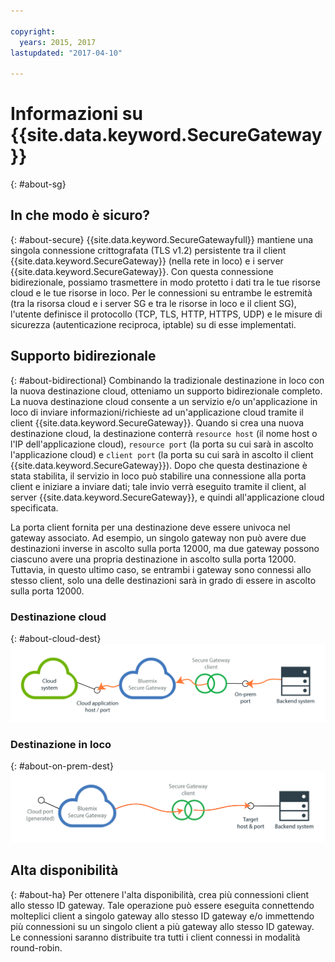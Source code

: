 ```yaml
---

copyright:
  years: 2015, 2017
lastupdated: "2017-04-10"

---
```


# Informazioni su {{site.data.keyword.SecureGateway}}
{: #about-sg}

## In che modo è sicuro?
{: #about-secure}
{{site.data.keyword.SecureGatewayfull}} mantiene una singola connessione crittografata (TLS v1.2) persistente tra il client {{site.data.keyword.SecureGateway}} (nella rete in loco) e i server {{site.data.keyword.SecureGateway}}.  Con questa connessione bidirezionale, possiamo trasmettere in modo protetto i dati tra le tue risorse cloud e le tue risorse in loco.  Per le connessioni su entrambe le estremità (tra la risorsa cloud e i server SG e tra le risorse in loco e il client SG), l'utente definisce il protocollo (TCP, TLS, HTTP, HTTPS, UDP) e le misure di sicurezza (autenticazione reciproca, iptable) su di esse implementati.  

## Supporto bidirezionale
{: #about-bidirectional}
Combinando la tradizionale destinazione in loco con la nuova destinazione cloud, otteniamo un supporto bidirezionale completo.  La nuova destinazione cloud consente a un servizio e/o un'applicazione in loco di inviare informazioni/richieste ad un'applicazione cloud tramite il client {{site.data.keyword.SecureGateway}}.  Quando si crea una nuova destinazione cloud, la destinazione conterrà `resource host` (il nome host o l'IP dell'applicazione cloud), `resource port` (la porta su cui sarà in ascolto l'applicazione cloud) e `client port` (la porta su cui sarà in ascolto il client {{site.data.keyword.SecureGateway}}).  Dopo che questa destinazione è stata stabilita, il servizio in loco può stabilire una
connessione alla porta client e iniziare a inviare dati; tale invio verrà eseguito tramite il client, al server {{site.data.keyword.SecureGateway}},
e quindi all'applicazione cloud specificata.

La porta client fornita per una destinazione deve essere univoca nel gateway associato.  Ad esempio, un singolo gateway non può avere due destinazioni inverse in ascolto sulla porta 12000,
ma due gateway possono ciascuno avere una propria destinazione in ascolto sulla porta 12000.  Tuttavia, in questo ultimo caso, se entrambi i gateway sono connessi allo stesso client, solo una
delle destinazioni sarà in grado di essere in ascolto sulla porta 12000.

### Destinazione cloud
{: #about-cloud-dest}
![Destinazione cloud](./images/reverseDestination.png?raw=true "Destinazione cloud")

### Destinazione in loco
{: #about-on-prem-dest}
![Destinazione in loco](./images/onPremDestination.png?raw=true "Destinazione in loco")

## Alta disponibilità
{: #about-ha}
Per ottenere l'alta disponibilità, crea più connessioni client allo stesso ID gateway.  Tale operazione può essere eseguita connettendo molteplici client a singolo gateway allo stesso ID gateway e/o immettendo più connessioni su un singolo client a più gateway allo stesso ID gateway.  Le connessioni saranno distribuite tra tutti i client connessi in modalità round-robin.
